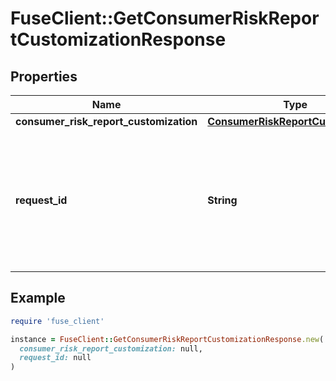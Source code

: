 # FuseClient::GetConsumerRiskReportCustomizationResponse

## Properties

| Name | Type | Description | Notes |
| ---- | ---- | ----------- | ----- |
| **consumer_risk_report_customization** | [**ConsumerRiskReportCustomization**](ConsumerRiskReportCustomization.md) |  |  |
| **request_id** | **String** | An identifier that is exclusive to the request and can serve as a means for investigating and resolving issues. |  |

## Example

```ruby
require 'fuse_client'

instance = FuseClient::GetConsumerRiskReportCustomizationResponse.new(
  consumer_risk_report_customization: null,
  request_id: null
)
```

